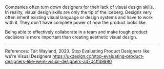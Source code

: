 Companies often turn down designers for their lack of visual design skills.
In reality, visual design skills are only the tip of the iceberg. Designs very often inherit existing visual language or design systems and have to work with it. They don't have complete power of how the product looks like.

Being able to effectively collaborate in a team and make tough product decisions is more important than creating aesthetic visual design.

---

References:
Tait Wayland, 2020. Stop Evaluating Product Designers like we're Visual Designers https://uxdesign.cc/stop-evaluating-product-designers-like-were-visual-designers-a470cff49990